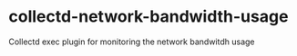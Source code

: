 collectd-network-bandwidth-usage
================================

Collectd exec plugin for monitoring the network bandwitdh usage
